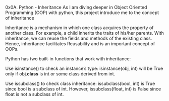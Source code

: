 0x0A. Python - Inheritance
As I am diving deeper in Object Oriented Programming (OOP) with python, this project introduce me to the concept of inheritance

Inheritance is a mechanism in which one class acquires the property of another class. For example, a child inherits the traits of his/her parents. With inheritance, we can reuse the fields and methods of the existing class. Hence, inheritance facilitates Reusability and is an important concept of OOPs.

Python has two built-in functions that work with inheritance:

Use isinstance() to check an instance’s type: isinstance(obj, int) will be True only if obj.__class__ is int or some class derived from int.

Use issubclass() to check class inheritance: issubclass(bool, int) is True since bool is a subclass of int. However, issubclass(float, int) is False since float is not a subclass of int.

